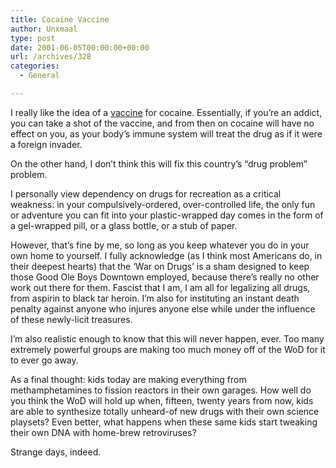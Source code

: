 ```yaml
---
title: Cocaine Vaccine
author: Unxmaal
type: post
date: 2001-06-05T00:00:00+00:00
url: /archives/328
categories:
  - General

---
```

I really like the idea of a <A HREF="http://www.sunday-times.co.uk/news/pages/sti/2000/06/04/stifgnusa01004.html?">vaccine</A> for cocaine. Essentially, if you&#8217;re an addict, you can take a shot of the vaccine, and from then on cocaine will have no effect on you, as your body&#8217;s immune system will treat the drug as if it were a foreign invader. 

On the other hand, I don&#8217;t think this will fix this country&#8217;s &#8220;drug problem&#8221; problem.

I personally view dependency on drugs for recreation as a critical weakness: in your compulsively-ordered, over-controlled life, the only fun or adventure you can fit into your plastic-wrapped day comes in the form of a gel-wrapped pill, or a glass bottle, or a stub of paper. 

However, that&#8217;s fine by me, so long as you keep whatever you do in your own home to yourself. I fully acknowledge (as I think most Americans do, in their deepest hearts) that the &#8216;War on Drugs&#8217; is a sham designed to keep those Good Ole Boys Downtown employed, because there&#8217;s really no other work out there for them. Fascist that I am, I am all for legalizing all drugs, from aspirin to black tar heroin. I&#8217;m also for instituting an instant death penalty against anyone who injures anyone else while under the influence of these newly-licit treasures. 

I&#8217;m also realistic enough to know that this will never happen, ever. Too many extremely powerful groups are making too much money off of the WoD for it to ever go away. 

As a final thought: kids today are making everything from methamphetamines to fission reactors in their own garages. How well do you think the WoD will hold up when, fifteen, twenty years from now, kids are able to synthesize totally unheard-of new drugs with their own science playsets? Even better, what happens when these same kids start tweaking their own DNA with home-brew retroviruses?

Strange days, indeed.